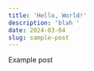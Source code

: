 ```yaml
---
title: 'Hello, World!'
description: 'blah '
date: 2024-03-04
slug: sample-post
---
```


Example post
